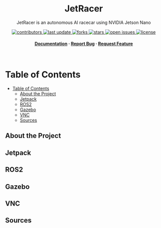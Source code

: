 <div align="center">

  <h1>JetRacer</h1>
  
  <p>
    JetRacer is an autonomous AI racecar using NVIDIA Jetson Nano
  </p>

  
<!-- Badges -->
<p>
  <a href="https://github.com/CagriCatik/JetRacer/graphs/contributors">
    <img src="https://img.shields.io/github/contributors/CagriCatik/JetRacer" alt="contributors" />
  </a>
  <a href="">
    <img src="https://img.shields.io/github/last-commit/CagriCatik/JetRacer" alt="last update" />
  </a>
  <a href="https://github.com/CagriCatik/JetRacer/network/members">
    <img src="https://img.shields.io/github/forks/CagriCatik/JetRacer" alt="forks" />
  </a>
  <a href="https://github.com/CagriCatik/JetRacer/stargazers">
    <img src="https://img.shields.io/github/stars/CagriCatik/JetRacer" alt="stars" />
  </a>
  <a href="https://github.com/CagriCatik/JetRacer/issues/">
    <img src="https://img.shields.io/github/issues/CagriCatik/JetRacer" alt="open issues" />
  </a>
  <a href="https://discord.gg/6nPZzAwG">
    <img src="https://img.shields.io/discord/1000727537355333633" alt="license" />
  </a>
</p>
   
<h4>
    <a href="https://github.com/CagriCatik/JetRacer">Documentation</a>
  <span> · </span>
    <a href="https://github.com/CagriCatik/JetRacer/issues/">Report Bug</a>
  <span> · </span>
    <a href="https://github.com/CagriCatik/JetRacer/issues/">Request Feature</a>
  </h4>
</div>

<br />

<!-- Table of Contents -->
# Table of Contents

- [Table of Contents](#table-of-contents)
  - [About the Project](#about-the-project)
  - [Jetpack](#jetpack)
  - [ROS2](#ros2)
  - [Gazebo](#gazebo)
  - [VNC](#vnc)
  - [Sources](#sources)
  

<!-- About the Project -->
## About the Project

<!-- About the Project -->
## Jetpack

## ROS2 

## Gazebo

## VNC


<!-- Sources -->
## Sources
